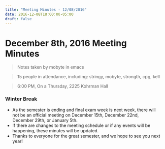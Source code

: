 ```yaml
---
title: "Meeting Minutes - 12/08/2016"
date: 2016-12-08T18:00:00-05:00
draft: false
---
```


# December 8th, 2016 Meeting Minutes
> Notes taken by mobyte in emacs

> 15 people in attendance, including: stringy, mobyte, strongth, cpg, kell

> 6:00 PM, On a Thursday, 2225 Kohrman Hall

### Winter Break
- As the semester is ending and final exam week is next week, there will not be an official meeting on December 15th, December 22nd, December 29th, or January 5th.
- If there are changes to the meeting schedule or if any events will be happening, these minutes will be updated.
- Thanks to everyone for the great semester, and we hope to see you next year!
